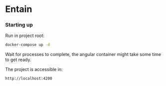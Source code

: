 # Entain

### Starting up

Run in project root:

```sh
docker-compose up -d
```

Wait for processes to complete, the angular container might take some time to get ready.

The project is accessible in:

```
http://localhost:4200
```
